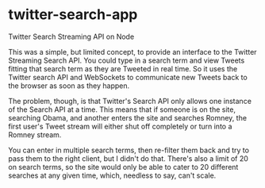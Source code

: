 twitter-search-app
==================

Twitter Search Streaming API on Node

This was a simple, but limited concept, to provide an interface to the Twitter Streaming Search API. You could type in a search term and view Tweets fitting that search term as they are Tweeted in real time. So it uses the Twitter search API and WebSockets to communicate new Tweets back to the browser as soon as they happen.

The problem, though, is that Twitter's Search API only allows one instance of the Search API at a time. This means that if someone is on the site, searching Obama, and another enters the site and searches Romney, the first user's Tweet stream will either shut off completely or turn into a Romney stream.

You can enter in multiple search terms, then re-filter them back and try to pass them to the right client, but I didn't do that. There's also a limit of 20 on search terms, so the site would only be able to cater to 20 different searches at any given time, which, needless to say, can't scale.
